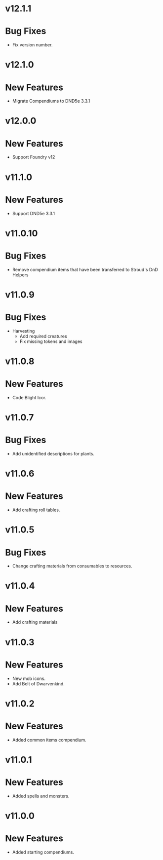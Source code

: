 # v12.1.1
# Bug Fixes
- Fix version number.
# v12.1.0
# New Features
- Migrate Compendiums to DND5e 3.3.1
# v12.0.0
# New Features
- Support Foundry v12
# v11.1.0
# New Features
- Support DND5e 3.3.1
# v11.0.10
# Bug Fixes
- Remove compendium items that have been transferred to Stroud's DnD Helpers
# v11.0.9
# Bug Fixes
- Harvesting
  - Add required creatures
  - Fix missing tokens and images
# v11.0.8
# New Features
- Code Blight Icor.
# v11.0.7
# Bug Fixes
- Add unidentified descriptions for plants.
# v11.0.6
# New Features
- Add crafting roll tables.
# v11.0.5
# Bug Fixes
- Change crafting materials from consumables to resources.
# v11.0.4
# New Features
- Add crafting materials
# v11.0.3
# New Features
- New mob icons.
- Add Belt of Dwarvenkind.
# v11.0.2
# New Features
- Added common items compendium.
# v11.0.1
# New Features
- Added spells and monsters.
# v11.0.0
# New Features
- Added starting compendiums.
